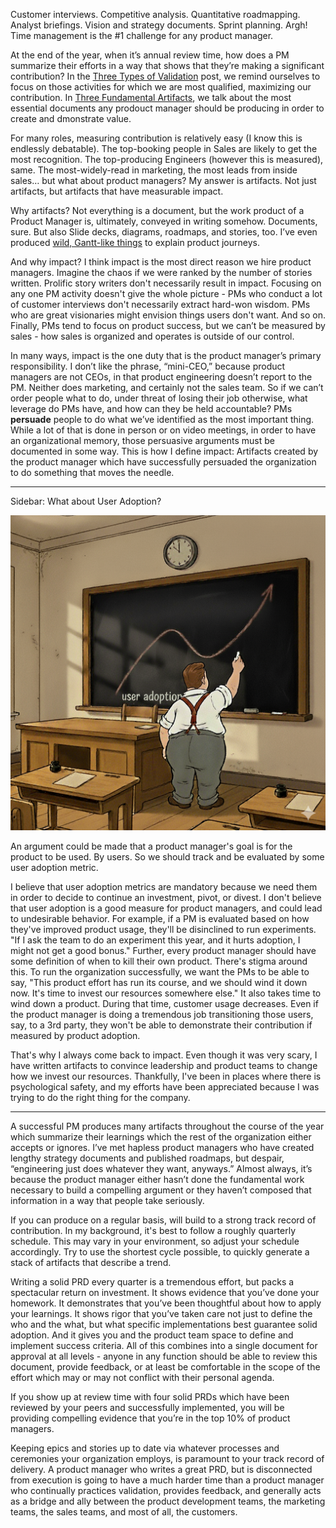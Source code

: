Customer interviews. Competitive analysis. Quantitative roadmapping. Analyst briefings. Vision and strategy documents. Sprint planning. Argh! Time management is the #1 challenge for any product manager.

At the end of the year, when it’s annual review time, how does a PM summarize their efforts in a way that shows that they’re making a significant contribution? In the [Three Types of Validation][1] post, we remind ourselves to focus on those activities for which we are most qualified, maximizing our contribution. In [Three Fundamental Artifacts][2], we talk about the most essential documents any prodouct manager should be producing in order to create and dmonstrate value.

For many roles, measuring contribution is relatively easy (I know this is endlessly debatable). The top-booking people in Sales are likely to get the most recognition. The top-producing Engineers (however this is measured), same. The most-widely-read in marketing, the most leads from inside sales… but what about product managers? My answer is artifacts. Not just artifacts, but artifacts that have measurable impact.

Why artifacts? Not everything is a document, but the work product of a Product Manager is, ultimately, conveyed in writing somehow. Documents, sure. But also Slide decks, diagrams, roadmaps, and stories, too. I’ve even produced [wild, Gantt-like things][3] to explain product journeys.

And why impact? I think impact is the most direct reason we hire product managers. Imagine the chaos if we were ranked by the number of stories written. Prolific story writers don't necessarily result in impact. Focusing on any one PM activity doesn't give the whole picture - PMs who conduct a lot of customer interviews don't necessarily extract hard-won wisdom. PMs who are great visionaries might envision things users don't want. And so on. Finally, PMs tend to focus on product success, but we can’t be measured by sales - how sales is organized and operates is outside of our control.

In many ways, impact is the one duty that is the product manager’s primary responsibility. I don’t like the phrase, “mini-CEO,” because product managers are not CEOs, in that product engineering doesn’t report to the PM. Neither does marketing, and certainly not the sales team. So if we can’t order people what to do, under threat of losing their job otherwise, what leverage do PMs have, and how can they be held accountable? PMs **persuade** people to do what we’ve identified as the most important thing. While a lot of that is done in person or on video meetings, in order to have an organizational memory, those persuasive arguments must be documented in some way. This is how I define impact: Artifacts created by the product manager which have successfully persuaded the organization to do something that moves the needle.

---

Sidebar: What about User Adoption?

<center>

![PM-graphs-user-adoption]

</center>

An argument could be made that a product manager's goal is for the product to be used. By users. So we should track and be evaluated by some user adoption metric.

I believe that user adoption metrics are mandatory because we need them in order to decide to continue an investment, pivot, or divest. I don't believe that user adoption is a good measure for product managers, and could lead to undesirable behavior. For example, if a PM is evaluated based on how they've improved product usage, they'll be disinclined to run experiments. "If I ask the team to do an experiment this year, and it hurts adoption, I might not get a good bonus." Further, every product manager should have some definition of when to kill their own product. There's stigma around this. To run the organization successfully, we want the PMs to be able to say, "This product effort has run its course, and we should wind it down now. It's time to invest our resources somewhere else." It also takes time to wind down a product. During that time, customer usage decreases. Even if the product manager is doing a tremendous job transitioning those users, say, to a 3rd party, they won't be able to demonstrate their contribution if measured by product adoption.

That's why I always come back to impact. Even though it was very scary, I have written artifacts to convince leadership and product teams to change how we invest our resources. Thankfully, I've been in places where there is psychological safety, and my efforts have been appreciated because I was trying to do the right thing for the company.

---

A successful PM produces many artifacts throughout the course of the year which summarize their learnings which the rest of the organization either accepts or ignores. I’ve met hapless product managers who have created lengthy strategy documents and published roadmaps, but despair, “engineering just does whatever they want, anyways.” Almost always, it’s because the product manager either hasn’t done the fundamental work necessary to build a compelling argument or they haven’t composed that information in a way that people take seriously.

If you can produce on a regular basis, will build to a strong track record of contribution. In my background, it's best to follow a roughly quarterly schedule. This may vary in your environment, so adjust your schedule accordingly. Try to use the shortest cycle possible, to quickly generate a stack of artifacts that describe a trend.

Writing a solid PRD every quarter is a tremendous effort, but packs a spectacular return on investment. It shows evidence that you’ve done your homework. It demonstrates that you’ve been thoughtful about how to apply your learnings. It shows rigor that you’ve taken care not just to define the who and the what, but what specific implementations best guarantee solid adoption. And it gives you and the product team space to define and implement success criteria. All of this combines into a single document for approval at all levels - anyone in any function should be able to review this document, provide feedback, or at least be comfortable in the scope of the effort which may or may not conflict with their personal agenda.

If you show up at review time with four solid PRDs which have been reviewed by your peers and successfully implemented, you will be providing compelling evidence that you’re in the top 10% of product managers.

Keeping epics and stories up to date via whatever processes and ceremonies your organization employs, is paramount to your track record of delivery. A product manager who writes a great PRD, but is disconnected from execution is going to have a much harder time than a product manager who continually practices validation, provides feedback, and generally acts as a bridge and ally between the product development teams, the marketing teams, the sales teams, and most of all, the customers.

[PM-graphs-user-adoption]: /images/PM-graphs-user-adoption-512.png "A PM graphs user adoption, credit: Google Gemini"
[1]:	Three-Types-of-Validation.md "Three Types of Validation"
[2]:    Three-Fundamental-Artifacts.md "Three Fundamental Artifacts"
[3]:	https://www.dropbox.com/scl/fi/qhm28oyr53gm3l8rgqi7z/MariaDB-to-PXC_TLS.jpg?rlkey=ifk4yh3k2433a8x55uvbq53kn&st=n69h56je&dl=0 "wild Gantt-like things"
[4]:	https://raw.githubusercontent.com/pm-practices/pm-blog/refs/heads/main/images/pm-quarterly-life.svg "Quarterly Cycle"
[5]:	Your-First-100-days.md "Your First 100 Days"
[6]:  https://en.wikipedia.org/wiki/Cohort_analysis "Cohort analysis (Wikipedia)"
